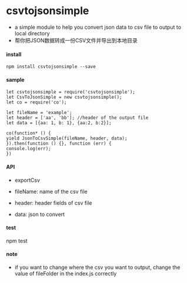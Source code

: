 # csvtojsonsimple

- a simple module to help you convert json data to csv file to output to local directory
- 帮你把JSON数据转成一份CSV文件并导出到本地目录

#### install

```
npm install csvtojsonsimple --save
```
#### sample

```
let csvtojsonsimple = require('csvtojsonsimple');
let CsvToJsonSimple = new csvtojsonsimple();
let co = require('co');

let fileName = 'example';
let header = ['aa', 'bb']; //header of the output file
let data = [{aa: 1, b: 1}, {aa:2, b:2}];

co(function* () {
yield JsonToCsvSimple(fileName, header, data);
}).then(function () {}, function (err) {
console.log(err);
})

```

#### API

- exportCsv

- fileName: name of the csv file
- header: header fields of csv file
- data: json to convert

#### test

npm test

#### note
- if you want to change where the csv you want to output, change the value of fileFolder in the index.js correctly